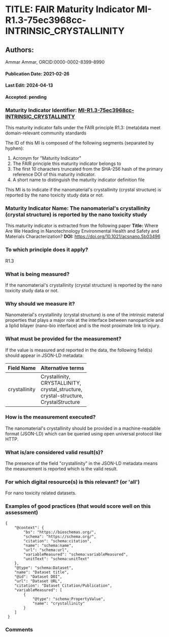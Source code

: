 # TITLE: FAIR Maturity Indicator MI-R1.3-75ec3968cc-INTRINSIC_CRYSTALLINITY

## Authors: 
Ammar Ammar, ORCID:0000-0002-8399-8990

#### Publication Date: 2021-02-26
#### Last Edit: 2024-04-13
#### Accepted: pending

### Maturity Indicator Identifier: [MI-R1.3-75ec3968cc-INTRINSIC_CRYSTALLINITY](https://w3id.org/nsdra/maturity-indicator/readme/MI-R1.3-75ec3968cc-INTRINSIC_CRYSTALLINITY)

This maturity indicator falls under the FAIR principle R1.3:
(meta)data meet domain-relevant community standards

The ID of this MI is composed of the following segments (separated by hyphen):
1. Acronym for "Maturity Indicator"
1. The FAIR principle this maturity indicator belongs to
1. The first 10 characters truncated from the SHA-256 hash of the primary reference DOI of this maturity indicator.
1. A short name to distinguish the maturity indicator definition file

This MI is to indicate if the nanomaterial's crystallinity (crystal structure) is reported by the nano toxicity study data or not.

### Maturity Indicator Name:  The nanomaterial's crystallinity (crystal structure) is reported by the nano toxicity study

This maturity indicator is extracted from the following paper 
**Title:** Where Are We Heading in Nanotechnology Environmental Health and Safety and Materials Characterization?
**DOI:** https://doi.org/10.1021/acsnano.5b03496

### To which principle does it apply?  
R1.3

### What is being measured?
If the nanomaterial's crystallinity (crystal structure) is reported by the nano toxicity study data or not.

### Why should we measure it?
Nanomaterial's crystallinity (crystal structure) is one of the intrinsic material properties that plays a major role 
at the interface between nanoparticle and a liplid bilayer (nano-bio interface) and is the most proximate link to injury.

### What must be provided for the measurement?
If the value is measured and reported in the data, the following field(s) should appear in JSON-LD metadata: 

| Field Name     | Alternative terms                                                                                 |
| -------------- | ------------------------------------------------------------------------------------------------- |
| crystallinity  | Crystallinity,<br>CRYSTALLINITY,<br>crystal_structure,<br>crystal-structure,<br>CrystalStructure  |

### How is the measurement executed?
The nanomaterial's crystallinity should be provided in a machine-readable format (JSON-LD) which can be queried using open universal protocol like HTTP.

### What is/are considered valid result(s)?
The presence of the field "crystallinity" in the JSON-LD metadata means the measurement is reported which is the valid result.

### For which digital resource(s) is this relevant? (or 'all')
For nano toxicity related datasets.  

### Examples of good practices (that would score well on this assessment)
```{json}
{
 	"@context": {
 		"bs": "https://bioschemas.org/",
 		"schema": "https://schema.org/",
 		"citation": "schema:citation",
 		"name": "schema:name",
 		"url": "schema:url",
 		"variableMeasured": "schema:variableMeasured",
 		"unitText": "schema:unitText"
 	},
 	"@type": "schema:Dataset",
 	"name": "Dataset title",
 	"@id": "Dataset DOI",
 	"url": "Dataset URL",
 	"citation": "Dataset Citation/Publication",
 	"variableMeasured": [
 		{
 			"@type": "schema:PropertyValue",
 			"name": "crystallinity"
 		}
 	]
 }
```

### Comments

